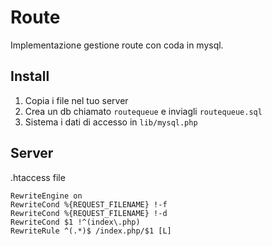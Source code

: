 # Route

Implementazione gestione route con coda in mysql.

## Install

1. Copia i file nel tuo server
2. Crea un db chiamato `routequeue` e inviagli `routequeue.sql` 
4. Sistema i dati di accesso in `lib/mysql.php`

## Server

.htaccess file  

```apacheconf
RewriteEngine on
RewriteCond %{REQUEST_FILENAME} !-f
RewriteCond %{REQUEST_FILENAME} !-d
RewriteCond $1 !^(index\.php)
RewriteRule ^(.*)$ /index.php/$1 [L]
```